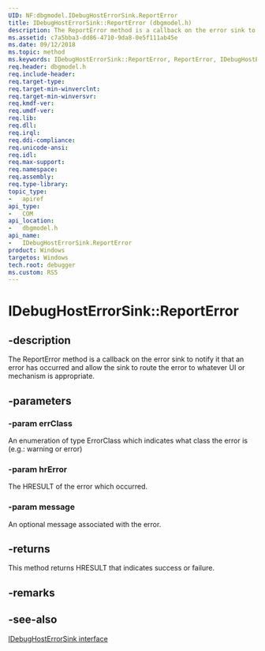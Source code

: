 ```yaml
---
UID: NF:dbgmodel.IDebugHostErrorSink.ReportError
title: IDebugHostErrorSink::ReportError (dbgmodel.h)
description: The ReportError method is a callback on the error sink to notify it that an error has occurred and allow the sink to route the error to whatever UI or mechanism is appropriate. 
ms.assetid: c7a5bba3-dd86-4710-9da8-0e5f111ab45e
ms.date: 09/12/2018
ms.topic: method
ms.keywords: IDebugHostErrorSink::ReportError, ReportError, IDebugHostErrorSink.ReportError, IDebugHostErrorSink::ReportError, IDebugHostErrorSink.ReportError
req.header: dbgmodel.h
req.include-header:
req.target-type:
req.target-min-winverclnt:
req.target-min-winversvr:
req.kmdf-ver:
req.umdf-ver:
req.lib:
req.dll:
req.irql: 
req.ddi-compliance:
req.unicode-ansi:
req.idl:
req.max-support:
req.namespace:
req.assembly:
req.type-library: 
topic_type: 
-	apiref
api_type: 
-	COM
api_location: 
-	dbgmodel.h
api_name: 
-	IDebugHostErrorSink.ReportError
product: Windows
targetos: Windows
tech.root: debugger
ms.custom: RS5
---
```


# IDebugHostErrorSink::ReportError


## -description

The ReportError method is a callback on the error sink to notify it that an error has occurred and allow the sink to route the error to whatever UI or mechanism is appropriate. 

## -parameters

### -param errClass
An enumeration of type ErrorClass which indicates what class the error is (e.g.: warning or error)

### -param hrError
The HRESULT of the error which occurred.

### -param message
An optional message associated with the error.


## -returns
This method returns HRESULT that indicates success or failure.

## -remarks

## -see-also

[IDebugHostErrorSink interface](nn-dbgmodel-idebughosterrorsink.md)
